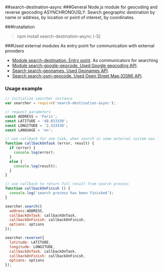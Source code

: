 ##search-destination-async
###General
Node.js module for geocoding and reverse geocoding ASYNCHRONOUSLY.
Search geographic destination by name or address, by location or point of interest, by coordinates.

###Installation
>npm install search-destination-async [-S]

###Used external modules
As entry point for communication with external providers
* [Module search-destination. Entry point](https://github.com/kolegm/search-destination).
As communicators for searching
* [Module search-google-geocode. Used Google geocoding API](https://github.com/kolegm/google-geocoder).
* [Search search-geonames. Used Geonames API](https://github.com/kolegm/search-geonames).
* [Search search-osm-geocode. Used Open Street Map (OSM) API](https://github.com/kolegm/search-osm-geocode).

### Usage example
```javascript
// initialize searcher instance
var searcher = require('search-destination-async');

// request parameters
const ADDRESS = 'Paris';
const LATITUDE = '48.833330';
const LONGITUDE = '2.333330';
const LANGUAGE = 'en';

// use callback for one task, when search in some external system was finished
function callbackOnTask (error, result) {
  if (error) {
    console.log(error);
  }
  else {
    console.log(result);
  }
}

// use callback to return full result from search process
function callbackOnFinish () {
  console.log('search process has been finished');
}

searcher.search({
  address:ADDRESS,
  callbackOnTask: callbackOnTask,
  callbackOnFinish: callbackOnFinish,
  options: options
});

searcher.reverse({
  latitude: LATITUDE,
  longitude: LONGITUDE,
  callbackOnTask: callbackOnTask,
  callbackOnFinish: callbackOnFinish,
  options: options
});

```
